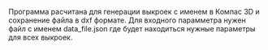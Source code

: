Программа расчитана для генерации выкроек с именем в Компас 3D и сохранение файла в dxf формате. 
Для входного парамметра нужен файл с именем data_file.json где будет находиться нужные параметры для всех выкроек.
